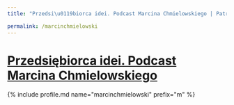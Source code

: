 ```yaml
---
title: "Przedsi\u0119biorca idei. Podcast Marcina Chmielowskiego | Patromierz"

permalink: /marcinchmielowski
---
```


# [Przedsiębiorca idei. Podcast Marcina Chmielowskiego](https://patronite.pl/marcinchmielowski)

{% include profile.md name="marcinchmielowski" prefix="m" %}
